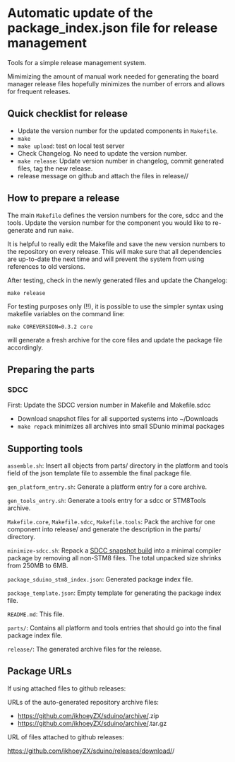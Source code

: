 # Automatic update of the package_index.json file for release management

Tools for a simple release management system.

Mimimizing the amount of manual work needed for generating the board manager
release files hopefully minimizes the number of errors and allows for
frequent releases.


## Quick checklist for release

- Update the version number for the updated components in `Makefile`.
- `make`
- `make upload`: test on local test server
- Check Changelog. No need to update the version number.
- `make release`: Update version number in changelog, commit generated
  files, tag the new release.
- release message on github and attach the files in release/<VERSION>/



## How to prepare a release

The main `Makefile` defines the version numbers for the core, sdcc and the
tools. Update the version number for the component you would like to
re-generate and run `make`.

It is helpful to really edit the Makefile and save the new version numbers
to the repository on every release. This will make sure that all
dependencies are up-to-date the next time and will prevent the system from
using references to old versions.

After testing, check in the newly generated files and update the Changelog:

	make release


For testing purposes only (!!), it is possible to use the simpler syntax
using makefile variables on the command line:

	make COREVERSION=0.3.2 core

will generate a fresh archive for the core files and update the package file
accordingly.


## Preparing the parts

### SDCC

First: Update the SDCC version number in Makefile and Makefile.sdcc

- Download snapshot files for all supported systems into ~/Downloads
- `make repack` minimizes all archives into small SDunio minimal packages


## Supporting tools

`assemble.sh`: Insert all objects from parts/ directory in the platform and
tools field of the json template file to assemble the final package file.

`gen_platform_entry.sh`: Generate a platform entry for a core archive.

`gen_tools_entry.sh`: Generate a tools entry for a sdcc or STM8Tools
archive.

`Makefile.core`, `Makefile.sdcc`, `Makefile.tools`: Pack the archive for one
component into release/ and generate the description in the parts/ directory.

`minimize-sdcc.sh`: Repack a [SDCC snapshot
build](http://sdcc.sourceforge.net/snap.php) into a minimal compiler package
by removing all non-STM8 files. The total unpacked size shrinks from 250MB
to 6MB.

`package_sduino_stm8_index.json`: Generated package index file.

`package_template.json`: Empty template for generating the package index
file.

`README.md`: This file.

`parts/`: Contains all platform and tools entries that should go into the
final package index file.

`release/`: The generated archive files for the release.



## Package URLs

If using attached files to github releases:

URLs of the auto-generated repository archive files: 

- https://github.com/ikhoeyZX/sduino/archive/<tagname>.zip
- https://github.com/ikhoeyZX/sduino/archive/<tagname>.tar.gz

URL of files attached to github releases:

https://github.com/ikhoeyZX/sduino/releases/download/<tagname>/<filename>
